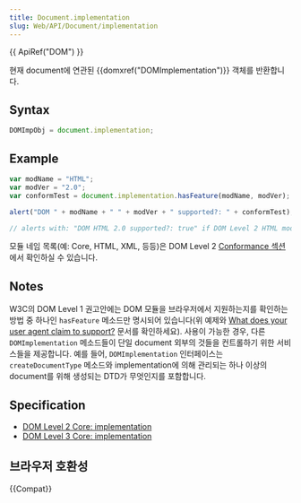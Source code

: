 ```yaml
---
title: Document.implementation
slug: Web/API/Document/implementation
---
```


{{ ApiRef("DOM") }}

현재 document에 연관된 {{domxref("DOMImplementation")}} 객체를 반환합니다.

## Syntax

```js
DOMImpObj = document.implementation;
```

## Example

```js
var modName = "HTML";
var modVer = "2.0";
var conformTest = document.implementation.hasFeature(modName, modVer);

alert("DOM " + modName + " " + modVer + " supported?: " + conformTest);

// alerts with: "DOM HTML 2.0 supported?: true" if DOM Level 2 HTML module is supported.
```

모듈 네임 목록(예: Core, HTML, XML, 등등)은 DOM Level 2 [Conformance 섹션](http://www.w3.org/TR/DOM-Level-2-Core/introduction.html#ID-Conformance-h2)에서 확인하실 수 있습니다.

## Notes

W3C의 DOM Level 1 권고안에는 DOM 모듈을 브라우저에서 지원하는지를 확인하는 방법 중 하나인 `hasFeature` 메소드만 명시되어 있습니다(위 예제와 [What does your user agent claim to support?](http://www.w3.org/2003/02/06-dom-support.html) 문서를 확인하세요). 사용이 가능한 경우, 다른 `DOMImplementation` 메소드들이 단일 document 외부의 것들을 컨트롤하기 위한 서비스들을 제공합니다. 예를 들어, `DOMImplementation` 인터페이스는 `createDocumentType` 메소드와 implementation에 의해 관리되는 하나 이상의 document를 위해 생성되는 DTD가 무엇인지를 포함합니다.

## Specification

- [DOM Level 2 Core: implementation](http://www.w3.org/TR/DOM-Level-2-Core/core.html#ID-102161490)
- [DOM Level 3 Core: implementation](http://www.w3.org/TR/DOM-Level-3-Core/core.html#ID-102161490)

## 브라우저 호환성

{{Compat}}
